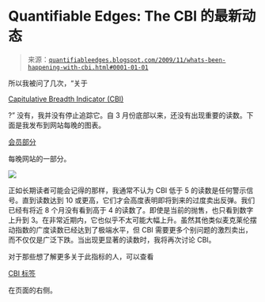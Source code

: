 <!--yml

类别：未分类

日期：2024 年 05 月 18 日 13:10:39

-->

# Quantifiable Edges: The CBI 的最新动态

> 来源：[`quantifiableedges.blogspot.com/2009/11/whats-been-happening-with-cbi.html#0001-01-01`](http://quantifiableedges.blogspot.com/2009/11/whats-been-happening-with-cbi.html#0001-01-01)

所以我被问了几次，“关于

[Capitulative Breadth Indicator (CBI)](http://quantifiableedges.blogspot.com/2008/01/my-capitulative-breadth-indicator.html)

?” 没有，我并没有停止追踪它。自 3 月份底部以来，还没有出现重要的读数。下面是我发布到网站每晚的图表。

[会员部分](http://www.quantifiableedges.com/members/charts.php)

每晚网站的一部分。

![](https://blogger.googleusercontent.com/img/b/R29vZ2xl/AVvXsEjd12JdndHX2yf_AVZBIZ3CnWLX-xQfH1FrrnPpw2Un1IRfpfIjIh4UrNtleQ3FSmBXl7DfCwehk6ZRP3RbTgaIIjvbbMhSlAcBKL8SRrKgtTSLmBM-NioQByu6VU8H5gOA3443FgwNUSwt/s1600-h/2009-11-3+png1.png)

正如长期读者可能会记得的那样，我通常不认为 CBI 低于 5 的读数是任何警示信号。直到读数达到 10 或更高，它们才会高度表明即将到来的过度卖出反弹。我们已经有将近 8 个月没有看到高于 4 的读数了。即使是当前的抛售，也只看到数字上升到 3。在非常近期内，它也似乎不太可能大幅上升。虽然其他类似麦克莱伦摆动指数的广度读数已经达到了极端水平，但 CBI 需要更多个别问题的激烈卖出，而不仅仅是广泛下跌。当出现更显著的读数时，我将再次讨论 CBI。

对于那些想了解更多关于此指标的人，可以查看

[CBI 标签](http://quantifiableedges.blogspot.com/search/label/CBI)

在页面的右侧。
